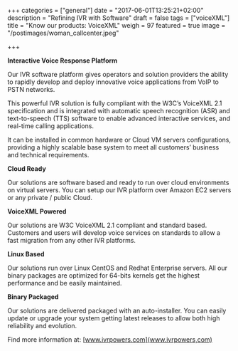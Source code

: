+++
categories = ["general"]
date = "2017-06-01T13:25:21+02:00"
description = "Refining IVR with Software"
draft = false
tags = ["voiceXML"]
title = "Know our products: VoiceXML"
weigh = 97
featured = true
image = "/postimages/woman_callcenter.jpeg"

+++

**Interactive Voice Response Platform**

Our IVR software platform gives operators and solution providers the ability to rapidly develop and deploy innovative voice applications from VoIP to PSTN networks.

This powerful IVR solution is fully compliant with the W3C’s VoiceXML 2.1 specification and is integrated with automatic speech recognition (ASR) and text-to-speech (TTS) software to enable advanced interactive services, and real-time calling applications.

It can be installed in common hardware or Cloud VM servers configurations, providing a highly scalable base system to meet all customers’ business and technical requirements.

**Cloud Ready**

Our solutions are software based and ready to run over cloud environments on virtual servers. You can setup our IVR platform over Amazon EC2 servers or any private / public Cloud.

**VoiceXML Powered**

Our solutions are W3C VoiceXML 2.1 compliant and standard based. Customers and users will develop voice services on standards to allow a fast migration from any other IVR platforms.

**Linux Based**

Our solutions run over Linux CentOS and Redhat Enterprise servers. All our binary packages are optimized for 64-bits kernels get the highest performance and be easily maintained.

**Binary Packaged**

Our solutions are delivered packaged with an auto-installer. You can easily update or upgrade your system getting latest releases to allow both high reliability and evolution.

Find more information at: [www.ivrpowers.com](www.ivrpowers,com)
